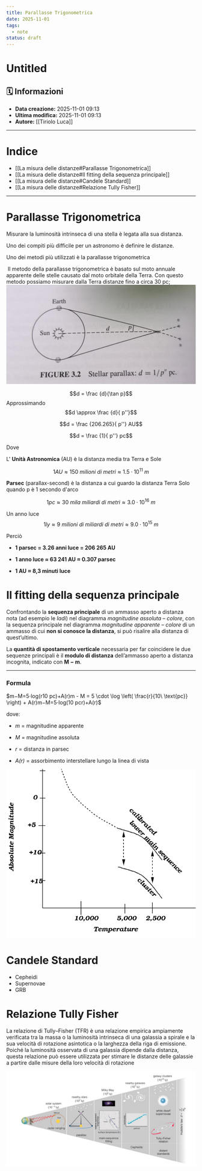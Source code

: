 ```yaml
---
title: Parallasse Trigonometrica
date: 2025-11-01
tags:
  - note
status: draft
---
```


# Untitled

## 🗓️ Informazioni
- **Data creazione:** 2025-11-01 09:13
- **Ultima modifica:** 2025-11-01 09:13
- **Autore:** [[Tiriolo Luca]]

---

# Indice
- [[La misura delle distanze#Parallasse Trigonometrica]]
- [[La misura delle distanze#Il fitting della sequenza principale]]
- [[La misura delle distanze#Candele Standard]]
- [[La misura delle distanze#Relazione Tully Fisher]]

---

# Parallasse Trigonometrica

Misurare la luminosità intrinseca di una stella è legata alla sua distanza.

Uno dei compiti più difficile per un astronomo è definire le distanze.

Uno dei metodi più utilizzati è la parallasse trigonometrica

 Il metodo della parallasse trigonometrica è basato sul moto annuale apparente delle stelle causato dal moto orbitale della Terra. Con questo metodo possiamo misurare dalla Terra distanze fino a circa 30 pc;
 
![Figura3](../../Utils/Risorse/parallax1.jpg)


$$d = \frac {d}{\tan p}$$
Approssimando
$$d \approx \frac {d}{ p''}$$

$$d = \frac {206.265}{ p''} AU$$

$$d = \frac {1}{ p''} pc$$

Dove

L' **Unità Astronomica** (AU) è la distanza media tra Terra e Sole

$$1 AU \approx 150\ milioni\ di\ metri \approx 1.5 \cdot 10^{11} \ m  $$

**Parsec** (parallax-second) è la distanza a cui guardo la distanza Terra Solo quando p è 1 secondo d'arco

$$1 pc \approx 30\ mila \ miliardi\ di\ metri \approx 3.0 \cdot 10^{16} \ m  $$

Un anno luce
$$1 ly \approx 9\ milioni \ di \ miliardi\ di\ metri \approx 9.0 \cdot 10^{15} \ m  $$

Perciò

- **1 parsec = 3.26 anni luce = 206 265 AU**
    
- **1 anno luce ≈ 63 241 AU ≈ 0.307 parsec**
    
- **1 AU ≈ 8,3 minuti luce** 


# Il fitting della sequenza principale

Confrontando la **sequenza principale** di un ammasso aperto a distanza nota (ad esempio le _Iadi_) nel diagramma _magnitudine assoluta – colore_, con la sequenza principale nel diagramma _magnitudine apparente – colore_ di un ammasso di cui **non si conosce la distanza**, si può risalire alla distanza di quest’ultimo.

La **quantità di spostamento verticale** necessaria per far coincidere le due sequenze principali è il **modulo di distanza** dell’ammasso aperto a distanza incognita, indicato con **M − m**.

---

### Formula

$m−M=5⋅log⁡(r10 pc)+A(r)m - M = 5 \cdot \log \left( \frac{r}{10\ \text{pc}} \right) + A(r)m−M=5⋅log(10 pcr​)+A(r)$

dove:

- *m* = magnitudine apparente
    
- *M* = magnitudine assoluta
    
- *r* = distanza in parsec
    
- *A(r)* = assorbimento interstellare lungo la linea di vista

![Figura3](../../Utils/Risorse/parallax_2.png)



# Candele Standard

- Cepheidi
- Supernovae
- GRB


# Relazione Tully Fisher

La relazione di Tully–Fisher﻿ (TFR﻿) è una relazione empirica﻿ ampiamente verificata tra la massa o la luminosità intrinseca﻿ di una galassia a spirale﻿ e la sua velocità di rotazione asintotica﻿ o la larghezza della riga di emissione﻿. Poiché la luminosità osservata di una galassia dipende dalla distanza, questa relazione può essere utilizzata per stimare le distanze delle galassie a partire dalle misure della loro velocità di rotazione


![Figura3](../../Utils/Risorse/parallax_3.png)
